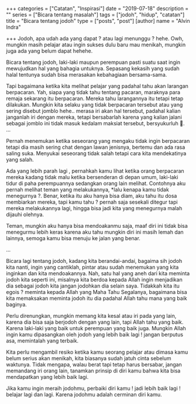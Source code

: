+++
categories = ["Catatan", "Inspirasi"]
date = "2019-07-18"
description = ""
series = ["Bicara tentang masalah"]
tags = ["jodoh", "hidup", "catatan"]
title = "Bicara tentang jodoh"
type = ["posts", "post"]
[author]
name = "Alvin Indra"

+++
Jodoh, apa udah ada yang dapat ? atau lagi menunggu ? hehe. Owh, mungkin masih pelajar atau ingin sukses dulu baru mau menikah, mungkin juga ada yang belum dapat hehehe.

Bicara tentang jodoh, laki-laki maupun perempuan pasti suatu saat ingin mewujudkan hal yang bahagia untuknya. Sepasang kekasih yang sudah halal tentunya sudah bisa merasakan kebahagiaan bersama-sama.

Tapi bagaimana ketika kita melihat pelajar yang padahal tahu akan larangan berpacaran. Yah, siapa yang tidak tahu tentang pacaran, maraknya para remaja sekarang itu berpacaran. Mereka tahu larangannya itu tetapi tetap dilakukan. Mungkin kita selaku yang tidak berpacaran tersebut atau yang sering disebut jomblo hehe.. merasa iri akan hal tersebut, padahal kalian janganlah iri dengan mereka, tetapi bersabarlah karena yang kalian jalani sebagai jomblo ini tidak masuk kedalam maksiat tersebut, bersyukurluh .  
...

Pernah menemukan ketika seseorang yang mengaku tidak ingin berpacaran tetapi dia masih sering chat dengan lawan jenisnya, bertemu dan ada rasa saling suka. Menyukai seseorang tidak salah tetapi cara kita mendekatinya yang salah. 

Ada yang lebih parah lagi , pernahkah kamu lihat ketika orang berpacaran mereka kadang tidak malu ketika bersenderan di depan umum, laki-laki tidur di paha perempuannya sedangkan orang lain melihat. Contohnya aku pernah melihat teman yang melakukannya, *lalu kenapa kamu tidak menegurnya ?. Benar, ketika itu aku hanya bisa diam, aku tahu itu dosa membiarkan mereka, tapi kamu tahu ? pernah saja sesekali ditegur tapi mereka melakukannya lagi, hingga bisa jadi kita yang menegurnya malah dijauhi olehnya.

Teman, mungkin aku hanya bisa mendoakanmu saja, maaf diri ini tidak bisa menegurmu lebih keras karena aku tahu mungkin diri ini masih lemah dan lainnya, semoga kamu bisa menuju ke jalan yang benar.

...

Bicara lagi tentang jodoh, kadang kita berandai-andai, bagaima sih jodoh kita nanti, ingin yang cantiklah, pintar atau sudah menemukan yang kita inginkan dan kita mendoakannya. Nah, satu hal yang aneh dari kita meminta jodoh kita seperti ini, misalnya kita berdoa kepada Allah ingin menjadikan dia sebagai jodoh kita jangan jodohkan dia selain saya. Tidakkah kita itu egois ? meminta kepada Allah yang Maha Tahu Segalanya, bagaimana bisa kita memaksakan meminta jodoh itu dia padahal Allah tahu mana yang baik baginya.

Perlu direnungkan, mungkin memang kita kesal atau iri pada yang lain, karena dia bisa saja berjodoh dengan yang lain, tapi Allah tahu yang baik. Karena laki-laki yang baik untuk perempuan yang baik juga. Mungkin Allah ingin kamu dipasangkan oleh jodoh yang lebih baik lagi ! jangan berputus asa, memintalah yang terbaik.

Kita perlu mengambil resiko ketika kamu seorang pelajar atau dimasa kamu belum serius akan menikah, kita biasanya sudah jatuh cinta sebelum waktunya. Tidak mengapa, walau berat tapi tetap harus bersabar, jangan memandang iri orang lain, tanamkan prinsip di diri kamu bahwa kita bisa mendapatkan yang lebih baik lagi.

Jika kamu ingin meraih jodohmu, perbaiki diri kamu ! jadi lebih baik lagi ! belajar lagi dan lagi. Karena jodohmu adalah cerminan diri kamu.
